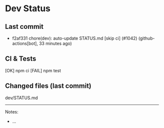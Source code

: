 # Dev Status

## Last commit
- f2af331 chore(dev): auto-update STATUS.md [skip ci] (#1042) (github-actions[bot], 33 minutes ago)
## CI & Tests
[OK] npm ci
[FAIL] npm test

## Changed files (last commit)
dev/STATUS.md

---
Notes:
- ...
